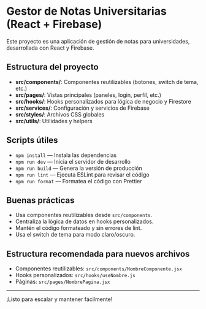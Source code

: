 # Gestor de Notas Universitarias (React + Firebase)

Este proyecto es una aplicación de gestión de notas para universidades, desarrollada con React y Firebase.

## Estructura del proyecto

- **src/components/**: Componentes reutilizables (botones, switch de tema, etc.)
- **src/pages/**: Vistas principales (paneles, login, perfil, etc.)
- **src/hooks/**: Hooks personalizados para lógica de negocio y Firestore
- **src/services/**: Configuración y servicios de Firebase
- **src/styles/**: Archivos CSS globales
- **src/utils/**: Utilidades y helpers

## Scripts útiles

- `npm install` — Instala las dependencias
- `npm run dev` — Inicia el servidor de desarrollo
- `npm run build` — Genera la versión de producción
- `npm run lint` — Ejecuta ESLint para revisar el código
- `npm run format` — Formatea el código con Prettier

## Buenas prácticas

- Usa componentes reutilizables desde `src/components`.
- Centraliza la lógica de datos en hooks personalizados.
- Mantén el código formateado y sin errores de lint.
- Usa el switch de tema para modo claro/oscuro.

## Estructura recomendada para nuevos archivos

- Componentes reutilizables: `src/components/NombreComponente.jsx`
- Hooks personalizados: `src/hooks/useNombre.js`
- Páginas: `src/pages/NombrePagina.jsx`

---

¡Listo para escalar y mantener fácilmente!
